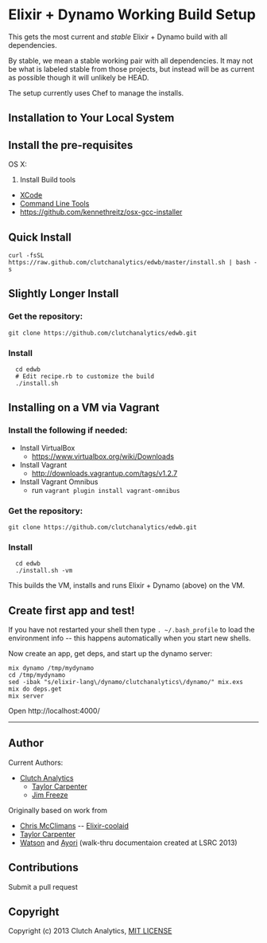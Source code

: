 # Elixir + Dynamo Working Build Setup

This gets the most current and *stable* Elixir + Dynamo build with all dependencies.

By stable, we mean a stable working pair with all dependencies.  It may not be
what is labeled stable from those projects, but instead will be as current as
possible though it will unlikely be HEAD.

The setup currently uses Chef to manage the installs.

Installation to Your Local System
---------------------------------

## Install the pre-requisites

OS X:
 1. Install Build tools
   - [XCode](https://itunes.apple.com/us/app/xcode/id497799835)
   - [Command Line Tools](https://developer.apple.com/downloads)
   - https://github.com/kennethreitz/osx-gcc-installer

## Quick Install

```curl -fsSL https://raw.github.com/clutchanalytics/edwb/master/install.sh | bash -s```

## Slightly Longer Install

### Get the repository:

```
git clone https://github.com/clutchanalytics/edwb.git
```

### Install

```
  cd edwb
  # Edit recipe.rb to customize the build
  ./install.sh
```

Installing on a VM via Vagrant
------------------------------

### Install the following if needed:

 * Install VirtualBox
   - https://www.virtualbox.org/wiki/Downloads
 * Install Vagrant 
   - http://downloads.vagrantup.com/tags/v1.2.7
 * Install Vagrant Omnibus
   - run ```vagrant plugin install vagrant-omnibus```


### Get the repository:
```
git clone https://github.com/clutchanalytics/edwb.git
```

### Install
```
  cd edwb
  ./install.sh -vm
```

This builds the VM, installs and runs Elixir + Dynamo (above) on the VM.

## Create first app and test!

If you have not restarted your shell then type ```. ~/.bash_profile``` to load
the environment info -- this happens automatically when you start new shells.

Now create an app, get deps, and start up the dynamo server:

```
mix dynamo /tmp/mydynamo
cd /tmp/mydynamo
sed -ibak "s/elixir-lang\/dynamo/clutchanalytics\/dynamo/" mix.exs
mix do deps.get
mix server
```

Open http://localhost:4000/


---

Author
------

Current Authors:
 * [Clutch Analytics](https://github.com/clutchanalytics/)
   - [Taylor Carpenter](https://github.com/taylor)
   - [Jim Freeze](https://github.com/jfreeze/)

Originally based on work from
 * [Chris McClimans](https://github.com/hh) -- [Elixir-coolaid](https://github.com/codcafe/elixir-coolaid)
 * [Taylor Carpenter](https://github.com/taylor)
 * [Watson](https://github.com/wavell) and [Ayori](https://github.com/iayori) (walk-thru documentaion created at LSRC 2013)

Contributions
-------------

Submit a pull request

Copyright
---------

Copyright (c) 2013 Clutch Analytics, [MIT LICENSE](https://raw.github.com/clutchanalytics/elixir-dynamo-working-builds/master/LICENSE)

